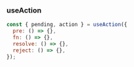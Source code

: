 ### useAction

```javascript
const { pending, action } = useAction({
  pre: () => {},
  fn: () => {},
  resolve: () => {},
  reject: () => {},
});
```
